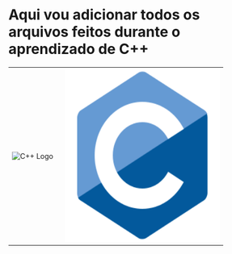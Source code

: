 # Aqui vou adicionar todos os arquivos feitos durante o aprendizado de C++

<table>
  <tr>
    <td>
      <img src="https://raw.githubusercontent.com/isocpp/logos/master/cpp_logo.png" alt="C++ Logo" width="306" height="344" />
    </td>
    <td>
      <img src="https://raw.githubusercontent.com/devicons/devicon/ca28c779441053191ff11710fe24a9e6c23690d6/icons/c/c-original.svg" width="306" height="344" style="margin-left: 10px"/>
    </td>
  </tr>
</table>
